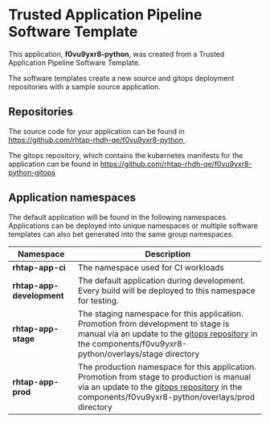 # Trusted Application Pipeline Software Template

This application, **f0vu9yxr8-python**, was created from a Trusted Application Pipeline Software Template.

The software templates create a new source and gitops deployment repositories with a sample source application. 

## Repositories

The source code for your application can be found in [https://github.com/rhtap-rhdh-qe/f0vu9yxr8-python ](https://github.com/rhtap-rhdh-qe/f0vu9yxr8-python ).
 
The gitops repository, which contains the kubernetes manifests for the application can be found in 
[https://github.com/rhtap-rhdh-qe/f0vu9yxr8-python-gitops ](https://github.com/rhtap-rhdh-qe/f0vu9yxr8-python-gitops ) 

## Application namespaces 

The default application will be found in the following namespaces. Applications can be deployed into unique namespaces or multiple software templates can also bet generated into the same group namespaces.  

|  Namespace   |  Description   |  
| -------- | -------- |
| **rhtap-app-ci** | The namespace used for CI workloads |
| **rhtap-app-development** | The default application during development. Every build will be deployed to this namespace for testing. |
| **rhtap-app-stage** | The staging namespace for this application. Promotion from development to stage is manual via an update to the [gitops repository](https://github.com/rhtap-rhdh-qe/f0vu9yxr8-python-gitops ) in the components/f0vu9yxr8-python/overlays/stage directory |
| **rhtap-app-prod** | The production namespace for this application. Promotion from stage to production is manual via an update to the [gitops repository](https://github.com/rhtap-rhdh-qe/f0vu9yxr8-python-gitops ) in the components/f0vu9yxr8-python/overlays/prod directory |